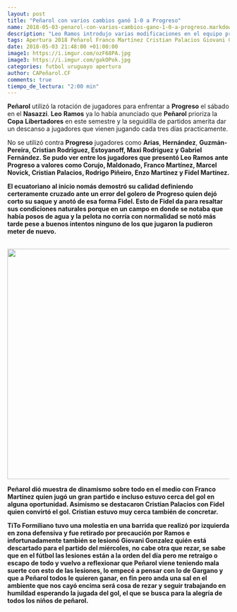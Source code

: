 ```yaml
---
layout: post
title: "Peñarol con varios cambios ganó 1-0 a Progreso"
name: 2018-05-03-penarol-con-varios-cambios-gano-1-0-a-progreso.markdown
description: "Leo Ramos introdujo varias modificaciones en el equipo preservandolos para el decisivo partido del miércoles pero preocupa las lesionas de Giovani Gonzalez y Formiliano de cara ante el trasendental encuentro del miércoles."
tags: Apertura 2018 Peñarol Franco Martínez Cristian Palacios Giovani Gonzalez TiTo Formiliano Leo Ramos Progreso Nasazzi
date: 2018-05-03 21:48:00 +01:00:00
image1: https://i.imgur.com/ozF68PA.jpg
image3: https://i.imgur.com/gakOPok.jpg
categories: futbol uruguayo apertura
author: CAPeñarol.CF
comments: true
tiempo_de_lectura: "2:00 min"
---
```


<strong>Peñarol</strong> utilizó la rotación de jugadores para enfrentar a <strong>Progreso</strong> el sábado en el <strong>Nasazzi</strong>. <strong>Leo</strong> <strong>Ramos</strong> ya lo había anunciado que <strong>Peñarol</strong> prioriza la <strong>Copa</strong> <strong>Libertadores</strong> en este semestre y la seguidilla de partidos amerita dar un descanso a jugadores que vienen jugando cada tres días practicamente.

No se utilizó contra <strong>Progreso</strong> jugadores como <strong>Arias</strong>, <strong>Hernández</strong>, <strong>Guzmán-Pereira<strong>, <strong>Cristian Rodriguez</strong>, <strong>Estoyanoff</strong>, <strong>Maxi Rodriguez</strong> y <strong>Gabriel Fernández<strong>. Se pudo ver entre los jugadores que presentó <strong>Leo Ramos</strong> ante <strong>Progreso</strong> a valores como <strong>Corujo</strong>, <strong>Maldonado</strong>, <strong>Franco Martínez</strong>, <strong>Marcel Novick</strong>, <strong>Cristian Palacios</strong>, <strong>Rodrigo Piñeiro</strong>, <strong>Enzo Martínez</strong> y <strong>Fidel Martínez</strong>.

El ecuatoriano al inicio nomás demostró su calidad definiendo certeramente cruzado ante un error del golero de <strong>Progreso</strong> quien dejó corto su saque y anotó de esa forma <strong>Fidel</strong>. Esto de <strong>Fidel</strong> da para resaltar sus condiciones naturales porque en un campo en donde se notaba que había posos de agua y la pelota no corría con normalidad se notó más tarde pese a buenos intentos ninguno de los que jugaron la pudieron meter de nuevo.

<html>

<br>

 <img src="https://i.imgur.com/gakOPok.jpg" width="521px">

<br>
 
</html>

Peñarol dió muestra de dinamismo sobre todo en el medio con <strong>Franco Martínez</strong> quien jugó un gran partido e incluso estuvo cerca del gol en alguna oportunidad. Asimismo se destacaron <strong>Cristian Palacios</strong> con <strong>Fidel</strong> quien convirtó el gol. <strong>Cristian</strong> estuvo muy cerca también de concretar.

<strong>TiTo Formiliano</strong> tuvo una molestia en una barrida que realizó por izquierda en zona defensiva y fue retirado por precaución por <strong>Ramos</strong> e infortunadamente también se lesionó <strong>Giovani Gonzalez</strong> quién está descartado para el partido del miércoles, no cabe otra que rezar, se sabe que en el fútbol las lesiones están a la orden del día pero me retraigo o escapo de todo y vuelvo a reflexionar que Peñarol viene teniendo mala suerte con esto de las lesiones, lo empecé a pensar con lo de Gargano y que a Peñarol todos le quieren ganar, en fin pero anda una sal en el ambiente que nos cayó encima será cosa de rezar y seguir trabajando en humildad esperando la jugada del gol, el que se busca para la alegría de todos los niños de <strong>peñarol</strong>.


